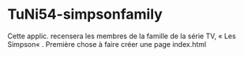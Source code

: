 TuNi54-simpsonfamily
====================

Cette applic. recensera les membres de la famille de la série TV, « Les Simpson« .
Première chose à faire créer une page index.html
